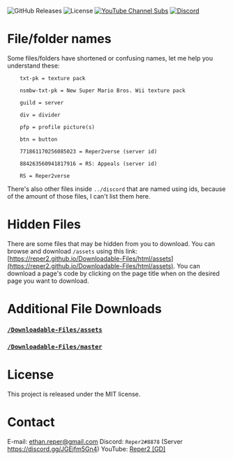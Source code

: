 ![GitHub Releases](https://img.shields.io/github/v/release/Reper2/Downloadable-Files?include_prereleases&sort=semver)
![License](https://img.shields.io/github/license/Reper2/Downloadable-Files)
[![YouTube Channel Subs](https://img.shields.io/youtube/channel/subscribers/UCofCDfLjs_TkiC-p0-k_9XA?color=%23FF6969&label=Reper2%20%5BGD%5D&logo=youtube&logoColor=%23FF0000&style=flat)](https://www.youtube.com/channel/UCofCDfLjs_TkiC-p0-k_9XA)
[![Discord](https://img.shields.io/discord/771861170256085023?color=%237289DA&label=Official%20Server&logo=discord)](https://discord.gg/JGEjfm5Gn4)

# File/folder names
Some files/folders have shortened or confusing names, let me help you understand these:
		
		txt-pk = texture pack
		
		nsmbw-txt-pk = New Super Mario Bros. Wii texture pack
		
		guild = server
		
		div = divider
		
		pfp = profile picture(s)
		
		btn = button
		
		771861170256085023 = Reper2verse (server id)
		
		884263560941817916 = RS: Appeals (server id)
		
		RS = Reper2verse
		
There's also other files inside `../discord` that are named using ids, because of the amount of those files, I can't list them here.

# Hidden Files
There are some files that may be hidden from you to download. You can browse and download `/assets` using this link: [https://reper2.github.io/Downloadable-Files/html/assets](https://reper2.github.io/Downloadable-Files/html/assets). You can download a page's code by clicking on the page title when on the desired page you want to download.

# Additional File Downloads
### [`/Downloadable-Files/assets`](assets.zip)  
### [`/Downloadable-Files/master`](https://github.com/Reper2/Downloadable-Files/archive/refs/heads/master.zip)

# License
This project is released under the MIT license.

# Contact
E-mail: [ethan.reper@gmail.com](mailto:ethan.reper@gmail.com)
Discord: `Reper2#8878` (Server https://discord.gg/JGEjfm5Gn4)
YouTube: [Reper2 [GD]](https://www.youtube.com/channel/UCofCDfLjs_TkiC-p0-k_9XA)
